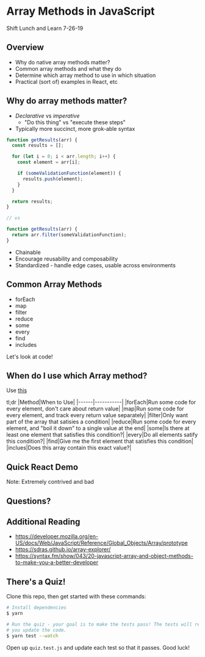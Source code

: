 # Array Methods in JavaScript

Shift Lunch and Learn 7-26-19

## Overview

- Why do native array methods matter?
- Common array methods and what they do
- Determine which array method to use in which situation
- Practical (sort of) examples in React, etc

## Why do array methods matter?

- _Declarative_ vs _imperative_
  - "Do this thing" vs "execute these steps"
- Typically more succinct, more grok-able syntax

```js
function getResults(arr) {
  const results = [];

  for (let i = 0; i < arr.length; i++) {
    const element = arr[i];

    if (someValidationFunction(element)) {
      results.push(element);
    }
  }

  return results;
}

// vs

function getResults(arr) {
  return arr.filter(someValidationFunction);
}
```

- Chainable
- Encourage reusability and composability
- Standardized - handle edge cases, usable across environments

## Common Array Methods

- forEach
- map
- filter
- reduce
- some
- every
- find
- includes

Let's look at code!

## When do I use which Array method?

Use [this](https://sdras.github.io/array-explorer/)

tl;dr
|Method|When to Use|
|------|-----------|
|forEach|Run some code for every element, don't care about return value|
|map|Run some code for every element, and track every return value separately|
|filter|Only want part of the array that satisies a condition|
|reduce|Run some code for every element, and "boil it down" to a single value at the end|
|some|Is there at least one element that satisfies this condition?|
|every|Do all elements satify this condition?|
|find|Give me the first element that satisfies this condition|
|inclues|Does this array contain this exact value?|

## Quick React Demo

Note: Extremely contrived and bad

## Questions?

## Additional Reading

- https://developer.mozilla.org/en-US/docs/Web/JavaScript/Reference/Global_Objects/Array/prototype
- https://sdras.github.io/array-explorer/
- https://syntax.fm/show/043/20-javascript-array-and-object-methods-to-make-you-a-better-developer

## There's a Quiz!

Clone this repo, then get started with these commands:

```sh
# Install dependencies
$ yarn

# Run the quiz - your goal is to make the tests pass! The tests will re-run as
# you update the code.
$ yarn test --watch
```

Open up `quiz.test.js` and update each test so that it passes. Good luck!
